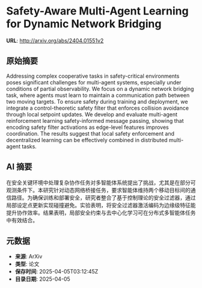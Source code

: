 # Safety-Aware Multi-Agent Learning for Dynamic Network Bridging

**URL**: http://arxiv.org/abs/2404.01551v2

## 原始摘要

Addressing complex cooperative tasks in safety-critical environments poses
significant challenges for multi-agent systems, especially under conditions of
partial observability. We focus on a dynamic network bridging task, where
agents must learn to maintain a communication path between two moving targets.
To ensure safety during training and deployment, we integrate a
control-theoretic safety filter that enforces collision avoidance through local
setpoint updates. We develop and evaluate multi-agent reinforcement learning
safety-informed message passing, showing that encoding safety filter
activations as edge-level features improves coordination. The results suggest
that local safety enforcement and decentralized learning can be effectively
combined in distributed multi-agent tasks.


## AI 摘要

在安全关键环境中处理复杂协作任务对多智能体系统提出了挑战，尤其是在部分可观测条件下。本研究针对动态网络桥接任务，要求智能体维持两个移动目标间的通信路径。为确保训练和部署安全，研究者整合了基于控制理论的安全过滤器，通过局部设定点更新实现碰撞避免。实验表明，将安全过滤器激活编码为边缘级特征能提升协作效率。结果表明，局部安全约束与去中心化学习可在分布式多智能体任务中有效结合。

## 元数据

- **来源**: ArXiv
- **类型**: 论文
- **保存时间**: 2025-04-05T03:12:45Z
- **目录日期**: 2025-04-05
